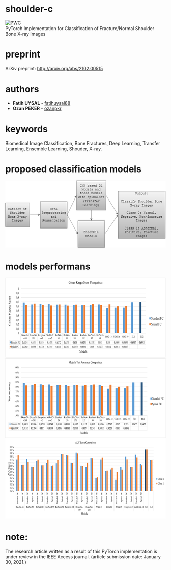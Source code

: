 # shoulder-c
[![PWC](https://img.shields.io/endpoint.svg?url=https://paperswithcode.com/badge/classification-of-fracture-and-normal/image-classification-on-fracture-normal)](https://paperswithcode.com/sota/image-classification-on-fracture-normal?p=classification-of-fracture-and-normal)  
PyTorch Implementation for Classification of Fracture/Normal Shoulder Bone X-ray Images
# preprint
ArXiv preprint: http://arxiv.org/abs/2102.00515
# authors
* **Fatih UYSAL** - [fatihuysal88](https://github.com/fatihuysal88)
* **Ozan PEKER** - [ozanpkr](https://github.com/ozanpkr)
# keywords
Biomedical Image Classification, Bone Fractures, Deep Learning, Transfer Learning, Ensemble Learning, Shouder, X-ray.
# proposed classification models
![models](https://github.com/fatihuysal88/shoulder-c/blob/main/docs/figs/proposed%20classification%20models.png)
# models performans
<img src="https://github.com/fatihuysal88/shoulder-c/blob/main/docs/figs/Cohen%20Kappa%20Score%20Comparison.png" width="718" height="250">
<img src="https://github.com/fatihuysal88/shoulder-c/blob/main/docs/figs/Test%20Accuracy%20Comparison.png" width="718" height="250">
<img src="https://github.com/fatihuysal88/shoulder-c/blob/main/docs/figs/AUC%20Score%20Comparison.png" width="718" height="250">

# note:
The research article written as a result of this PyTorch implementation is under review in the IEEE Access journal. (article submission date: January 30, 2021.)
